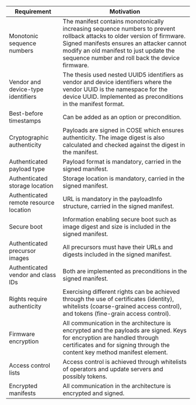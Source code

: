 | Requirement                            | Motivation                                                   |
| -------------------------------------- | ------------------------------------------------------------ |
| Monotonic sequence numbers             | The manifest contains monotonically increasing sequence numbers to prevent rollback attacks to older version of firmware. Signed manifests ensures an attacker cannot modify an old manifest to just update the sequence number and roll back the device firmware. |
| Vendor and device-type identifiers     | The thesis used nested UUID5 identifiers as vendor and device identifiers where the vendor UUID is the namespace for the device UUID. Implemented as preconditions in the manifest format. |
| Best-before timestamps                 | Can be added as an option or precondition.                   |
| Cryptographic authenticity             | Payloads are signed in COSE which ensures authenticity. The image digest is also calculated and checked against the digest in the manifest. |
| Authenticated payload type             | Payload format is mandatory, carried in the signed manifest. |
| Authenticated storage location         | Storage location is mandatory, carried in the signed manifest. |
| Authenticated remote resource location | URL is mandatory in the payloadInfo structure, carried in the signed manifest. |
| Secure boot                            | Information enabling secure boot such as image digest and size is included in the signed manifest. |
| Authenticated precursor images         | All precursors must have their URLs and digests included in the signed manifest. |
| Authenticated vendor and class IDs     | Both are implemented as preconditions in the signed manifest. |
| Rights require authenticity            | Exercising different rights can be achieved through the use of certificates (identity), whitelists (coarse-grained access control), and tokens (fine-grain access control). |
| Firmware encryption                    | All communication in the architecture is encrypted and the payloads are signed. Keys for encryption are handled through certificates and for signing through the content key method manifest element. |
| Access control lists                   | Access control is achieved through whitelists of operators and update servers and possibly tokens. |
| Encrypted manifests                    | All communication in the architecture is encrypted and signed. |